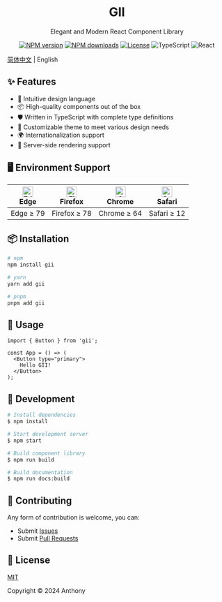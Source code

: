 <div align="center">
  <h1>GII</h1>
  
  <p>Elegant and Modern React Component Library</p>

  [![NPM version](https://img.shields.io/npm/v/gii.svg?style=flat)](https://npmjs.org/package/gii)
  [![NPM downloads](http://img.shields.io/npm/dm/gii.svg?style=flat)](https://npmjs.org/package/gii)
  [![License](https://img.shields.io/github/license/your-username/gii)](./LICENSE)
  ![TypeScript](https://img.shields.io/badge/TypeScript-4.x-blue)
  ![React](https://img.shields.io/badge/React-18.x-blue)
</div>

[简体中文](./README.md) | English

## ✨ Features

- 🎯 Intuitive design language
- 📦 High-quality components out of the box
- 🛡 Written in TypeScript with complete type definitions
- 🎨 Customizable theme to meet various design needs
- 🌍 Internationalization support
- 📱 Server-side rendering support

## 🖥 Environment Support

| [<img src="https://raw.githubusercontent.com/alrra/browser-logos/master/src/edge/edge_48x48.png" alt="Edge" width="24px" height="24px" />](http://godban.github.io/browsers-support-badges/)<br>Edge | [<img src="https://raw.githubusercontent.com/alrra/browser-logos/master/src/firefox/firefox_48x48.png" alt="Firefox" width="24px" height="24px" />](http://godban.github.io/browsers-support-badges/)<br>Firefox | [<img src="https://raw.githubusercontent.com/alrra/browser-logos/master/src/chrome/chrome_48x48.png" alt="Chrome" width="24px" height="24px" />](http://godban.github.io/browsers-support-badges/)<br>Chrome | [<img src="https://raw.githubusercontent.com/alrra/browser-logos/master/src/safari/safari_48x48.png" alt="Safari" width="24px" height="24px" />](http://godban.github.io/browsers-support-badges/)<br>Safari |
| --- | --- | --- | --- |
| Edge ≥ 79 | Firefox ≥ 78 | Chrome ≥ 64 | Safari ≥ 12 |

## 📦 Installation

```bash
# npm
npm install gii

# yarn
yarn add gii

# pnpm
pnpm add gii
```

## 🔨 Usage

```tsx
import { Button } from 'gii';

const App = () => (
  <Button type="primary">
    Hello GII!
  </Button>
);
```

## 🎯 Development

```bash
# Install dependencies
$ npm install

# Start development server
$ npm start

# Build component library
$ npm run build

# Build documentation
$ npm run docs:build
```

## 🤝 Contributing

Any form of contribution is welcome, you can:

- Submit [Issues](https://github.com/your-username/gii/issues)
- Submit [Pull Requests](https://github.com/your-username/gii/pulls)

## 📝 License

[MIT](./LICENSE)

Copyright © 2024 Anthony 
